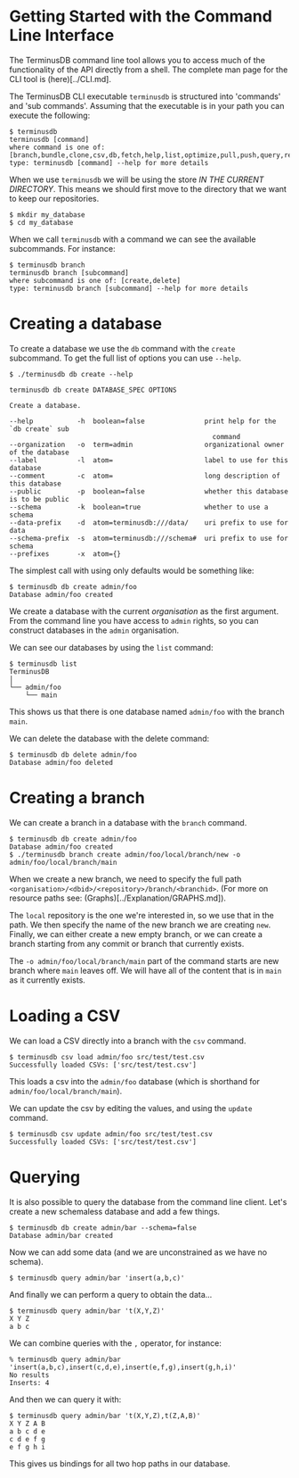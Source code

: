 # Getting Started with the Command Line Interface

The TerminusDB command line tool allows you to access much of the
functionality of the API directly from a shell. The complete man page
for the CLI tool is (here)[../CLI.md].

The TerminusDB CLI executable `terminusdb` is structured into 'commands' and 'sub
commands'. Assuming that the executable is in your path you can
execute the following:

```shell
$ terminusdb
terminusdb [command]
where command is one of: [branch,bundle,clone,csv,db,fetch,help,list,optimize,pull,push,query,rebase,remote,rollup,serve,store,test,triples,unbundle]
type: terminusdb [command] --help for more details
```

When we use `terminusdb` we will be using the store *IN THE CURRENT
DIRECTORY*. This means we should first move to the directory that we
want to keep our repositories.

```shell
$ mkdir my_database
$ cd my_database
```
When we call `terminusdb` with a command we can see the available
subcommands. For instance:

```shell
$ terminusdb branch
terminusdb branch [subcommand]
where subcommand is one of: [create,delete]
type: terminusdb branch [subcommand] --help for more details
```

# Creating a database

To create a database we use the `db` command with the `create`
subcommand. To get the full list of options you can use `--help`.

```shell
$ ./terminusdb db create --help

terminusdb db create DATABASE_SPEC OPTIONS

Create a database.

--help           -h  boolean=false               print help for the `db create` sub
                                                   command
--organization   -o  term=admin                  organizational owner of the database
--label          -l  atom=                       label to use for this database
--comment        -c  atom=                       long description of this database
--public         -p  boolean=false               whether this database is to be public
--schema         -k  boolean=true                whether to use a schema
--data-prefix    -d  atom=terminusdb:///data/    uri prefix to use for data
--schema-prefix  -s  atom=terminusdb:///schema#  uri prefix to use for schema
--prefixes       -x  atom={}
```

The simplest call with using only defaults would be something like:

```shell
$ terminusdb db create admin/foo
Database admin/foo created
```

We create a database with the current *organisation* as the first
argument. From the command line you have access to `admin` rights, so
you can construct databases in the `admin` organisation.

We can see our databases by using the `list` command:

```shell
$ terminusdb list
TerminusDB
│
└── admin/foo
    └── main
```

This shows us that there is one database named `admin/foo` with the
branch `main`.

We can delete the database with the delete command:

```shell
$ terminusdb db delete admin/foo
Database admin/foo deleted
```

# Creating a branch

We can create a branch in a database with the `branch` command.

```shell
$ terminusdb db create admin/foo
Database admin/foo created
$ ./terminusdb branch create admin/foo/local/branch/new -o admin/foo/local/branch/main
```

When we create a new branch, we need to specify the full path
`<organisation>/<dbid>/<repository>/branch/<branchid>`. (For more on
resource paths see: (Graphs)[../Explanation/GRAPHS.md]).

The `local` repository is the one we're interested in, so we use that
in the path. We then specify the name of the new branch we are
creating `new`. Finally, we can either create a new empty branch, or
we can create a branch starting from any commit or branch that
currently exists.

The `-o admin/foo/local/branch/main` part of the command starts are
new branch where `main` leaves off. We will have all of the content
that is in `main` as it currently exists.

# Loading a CSV

We can load a CSV directly into a branch with the `csv` command.

```shell
$ terminusdb csv load admin/foo src/test/test.csv
Successfully loaded CSVs: ['src/test/test.csv']
```

This loads a csv into the `admin/foo` database (which is shorthand for
`admin/foo/local/branch/main`).

We can update the csv by editing the values, and using the `update`
command.

```shell
$ terminusdb csv update admin/foo src/test/test.csv
Successfully loaded CSVs: ['src/test/test.csv']
```

# Querying

It is also possible to query the database from the command line
client. Let's create a new schemaless database and add a few things.

```shell
$ terminusdb db create admin/bar --schema=false
Database admin/bar created
```
Now we can add some data (and we are unconstrained as we have no schema).

```shell
$ terminusdb query admin/bar 'insert(a,b,c)'
```

And finally we can perform a query to obtain the data...

```shell
$ terminusdb query admin/bar 't(X,Y,Z)'
X Y Z
a b c
```
We can combine queries with the `,` operator, for instance:

```shell
% terminusdb query admin/bar 'insert(a,b,c),insert(c,d,e),insert(e,f,g),insert(g,h,i)'
No results
Inserts: 4
```
And then we can query it with:

```shell
$ terminusdb query admin/bar 't(X,Y,Z),t(Z,A,B)'
X Y Z A B
a b c d e
c d e f g
e f g h i
```

This gives us bindings for all two hop paths in our database.
